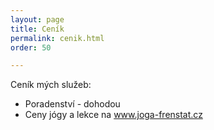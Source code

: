 ```yaml
---
layout: page
title: Ceník
permalink: cenik.html
order: 50

---
```

Ceník mých služeb:

* Poradenství - dohodou
* Ceny jógy a lekce na www.joga-frenstat.cz